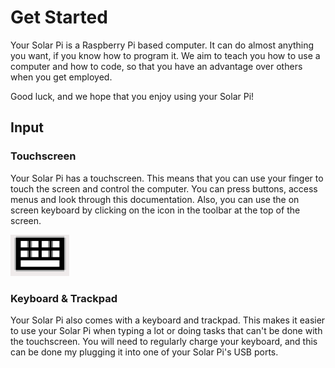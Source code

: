 # Get Started

Your Solar Pi is a Raspberry Pi based computer. It can do almost anything you want, if you know how to program it. We aim to teach you how to use a computer and how to code, so that you have an advantage over others when you get employed.

Good luck, and we hope that you enjoy using your Solar Pi!

## Input
### Touchscreen

Your Solar Pi has a touchscreen. This means that you can use your finger to touch the screen and control the computer. You can press buttons, access menus and look through this documentation. Also, you can use the on screen keyboard by clicking on the icon in the toolbar at the top of the screen.

![keyboard](img/keyboard-icon.png)
### Keyboard & Trackpad
Your Solar Pi also comes with a keyboard and trackpad. This makes it easier to use your Solar Pi when typing a lot or doing tasks that can't be done with the touchscreen. You will need to regularly charge your keyboard, and this can be done my plugging it into one of your Solar Pi's USB ports.